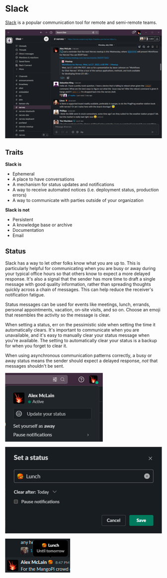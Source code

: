 # Slack

[Slack](https://slack.com/) is a popular communication tool for remote and semi-remote teams.

![](slack-overview.jpg)

## Traits

**Slack is**
- Ephemeral
- A place to have conversations
- A mechanism for status updates and notifications
- A way to receive automated notices (i.e. deployment status, production errors)
- A way to communicate with parties outside of your organization

**Slack is not**
- Persistent
- A knowledge base or archive
- Documentation
- Email

## Status

Slack has a way to let other folks know what you are up to. This is particularly
helpful for communicating when you are busy or away during your typical office
hours so that others know to expect a more delayed response. It's also a signal
that the sender has more time to draft a single message with good quality
information, rather than spreading thoughts quickly across a chain of messages.
This can help reduce the receiver's notification fatigue.

Status messages can be used for events like meetings, lunch, errands, personal
appointments, vacation, on-site visits, and so on. Choose an emoji that
resembles the activity so the message is clear.

When setting a status, err on the pessimistic side when setting the time it
automatically clears. It's important to communicate when you are unavailable,
and it's easy to manually clear your status message when you're available.
The setting to automatically clear your status is a backup for when you forget
to clear it.

When using asynchronous communication patterns correctly, a busy or away status
means the sender should expect a delayed response, *not* that messages shouldn't
be sent.

![](slack-status-menu.png)

![](slack-status-set.jpg)

![](slack-status-message.jpg)
